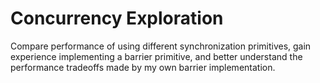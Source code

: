# Concurrency Exploration
Compare performance of using different synchronization primitives, gain experience implementing a barrier primitive, and better understand the performance tradeoffs made by my own barrier implementation.
